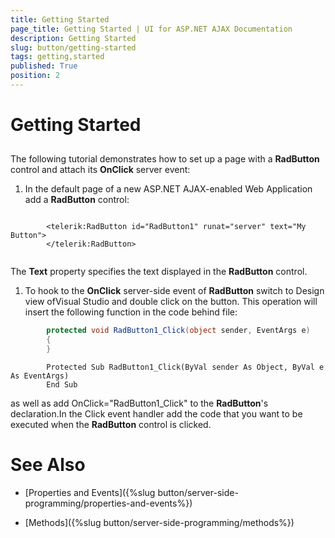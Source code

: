 ```yaml
---
title: Getting Started
page_title: Getting Started | UI for ASP.NET AJAX Documentation
description: Getting Started
slug: button/getting-started
tags: getting,started
published: True
position: 2
---
```


# Getting Started



## 

The following tutorial demonstrates how to set up a page with a __RadButton__ control and attach its __OnClick__ server event:

1. In the default page of a new ASP.NET AJAX-enabled Web Application add a __RadButton__ control:

````ASPNET
		
		<telerik:RadButton id="RadButton1" runat="server" text="My Button">
		</telerik:RadButton>
		
````

The __Text__ property specifies the text displayed in the __RadButton__ control.

1. To hook to the __OnClick__ server-side event of __RadButton__ switch to Design view ofVisual Studio and double click on the button. This operation will insert the following function in the code behind file:



````C#
		protected void RadButton1_Click(object sender, EventArgs e)
		{
		}
````
````VB.NET
		Protected Sub RadButton1_Click(ByVal sender As Object, ByVal e As EventArgs)
		End Sub
````


as well as add OnClick="RadButton1_Click" to the __RadButton__'s declaration.In the Click event handler add the code that you want to be executed when the __RadButton__ control is clicked.

# See Also

 * [Properties and Events]({%slug button/server-side-programming/properties-and-events%})

 * [Methods]({%slug button/server-side-programming/methods%})
